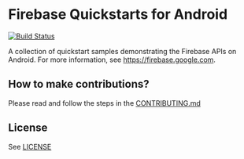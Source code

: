 # Firebase Quickstarts for Android

[![Build Status](https://travis-ci.org/firebase/quickstart-android.svg?branch=master)](https://travis-ci.org/firebase/quickstart-android)

A collection of quickstart samples demonstrating the Firebase APIs on Android. For more information, see https://firebase.google.com.

## How to make contributions?
Please read and follow the steps in the [CONTRIBUTING.md](CONTRIBUTING.md)

## License
See [LICENSE](LICENSE)

